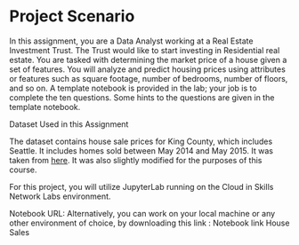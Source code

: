 # Project Scenario

In this assignment, you are a Data Analyst working at a Real Estate Investment Trust. The Trust would like to start investing in Residential real estate. You are tasked with determining the market price of a house given a set of features. You will analyze and predict housing prices using attributes or features such as square footage, number of bedrooms, number of floors, and so on. A template notebook is provided in the lab; your job is to complete the ten questions. Some hints to the questions are given in the template notebook.

Dataset Used in this Assignment

The dataset contains house sale prices for King County, which includes Seattle. It includes homes sold between May 2014 and May 2015. It was taken from <a href= "https://www.kaggle.com/datasets/harlfoxem/housesalesprediction?utm_medium=Exinfluencer&utm_source=Exinfluencer&utm_content=000026UJ&utm_term=10006555&utm_id=NA-SkillsNetwork-wwwcourseraorg-SkillsNetworkCoursesIBMDeveloperSkillsNetworkDA0101ENSkillsNetwork20235326-2022-01-01"/>here</a>. It was also slightly modified for the purposes of this course. 

For this project, you will utilize JupyterLab running on the Cloud in Skills Network Labs environment. 

Notebook URL: Alternatively, you can work on your local machine or any other environment of choice, by downloading this link : Notebook link House Sales